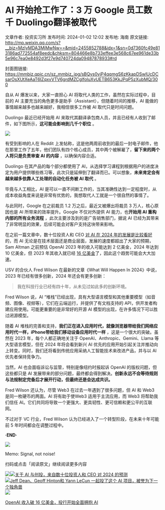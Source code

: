 # AI 开始抢工作了：3 万 Google 员工数千 Duolingo翻译被取代

文章作者: 投资实习所
发布时间: 2024-01-02 12:02
发布地: 海南
原文链接: http://mp.weixin.qq.com/s?__biz=MzIyMDA3MjMwNw==&mid=2455852788&idx=1&sn=0d7360fc49e813186ad772554af8eedc&chksm=804466e8b733effee3e568c67ee961de33b5e96c7ea0e8492d3f27e9d740724da09487878933#rd

封面图链接: https://mmbiz.qpic.cn/sz_mmbiz_jpg/sBQys0vjP4qqmgS6zKkapDSwlUcDCsarOsXUtXeAaT6IZqxvVTV6grdMZCgIfoluXvUETB653KkJPqP5zXubMQ/300

自从 AI 爆发以来，大家一直担心 AI 将取代人类的工作，虽然在实际过程中，目前的 AI
主要充当的角色更多是助手（Assistant），但随着时间的推移，AI 能做的事情越来越多也越来越好，我相信很多工作被 AI 取代只是时间问题。

Duolingo 最近已经开始用 AI 来取代其翻译承包商人员，并且已经有人收到了邮件，如下图所示，**这可能会影响到几千个职位** 。

![](https://mmbiz.qpic.cn/sz_mmbiz_png/sBQys0vjP4qqmgS6zKkapDSwlUcDCsarPaicAbBma9C8ITvLzgGsT3HiaATrCBwleKbJoKBAAdz8gRKkE7BjiatGA/640?wx_fmt=png&from=appmsg)

有受到影响的人在 Reddit
上发帖称，这是他两周前收到的最后一封电子邮件，他在那里工作了五年，他们团队有四个核心成员，其中两个被解雇了，**留下来的两个人将只是负责审查 AI
的内容** ，以确保内容合适。

Duolingo 在其产品的每个部分都使用了
AI，从选择学习课程到根据用户的进度决定为用户提供哪些练习等，此次只是延伸到了翻译而已。可以想象，**未来肯定会有越来越多依靠人工处理的自动化任务被 AI
取代** 。

毕竟与人工相比，AI 是可以一直不间断工作的，当其准确性达到一定程度时，从成本收益角度来说是非常有优势的，我想取代人工就是一个很自然的事情了。

与此同时，Google 在之前裁员 1.2 万之后，最近又被爆出将裁员 3 万人，核心原因也是 AI 所带来的效率提升。Google 不仅对外提供 AI
能力，也**开始用 AI 重构内部的所有业务流程** ，此次主要涉及到的是广告销售部门，据说 AI
已经为其带来了非常明显的效果，后续可能会对客户支持这块带来影响。

在之前一篇文章中，数十位投资人和 CEO [对 AI 在 2024
年的发展是比较看好](http://mp.weixin.qq.com/s?__biz=MzIyMDA3MjMwNw==&mid=2455852748&idx=1&sn=ccddb4f569881e550382336247b7edb0&chksm=804466d0b733efc62cc4597961f9bd1cebb51db922724d204ce248d131f6c9be5317c01469a4&scene=21#wechat_redirect)的，而
AI 无论是在技术层面还是商业层面，发展的速度都超出了大家的预期，Sam Altman 之前预估 OpenAI 2023 年的收入可能达到 2
亿美金，2024 年达到 10 亿美金，但 2023 年其收入就已经 [16
亿美金](http://mp.weixin.qq.com/s?__biz=MzIyMDA3MjMwNw==&mid=2455852776&idx=1&sn=2f6b06eb51a89805a658f3ea72aca93c&chksm=804466f4b733efe2849630e129faa0e605284e103d01af34d484bf546b7a0f5bb72f878a18c7&scene=21#wechat_redirect)了，因此这个趋势可能会大大加速。

USV 的合伙人 Fred Wilson 在最新的文章《What Will Happen In 2024》中说，2023 年已经有很多创新，2024
年还会有更多创新：

> 我在科技行业已经有四十年，从未见过如此多的创新环境。

Fred Wilson 说，AI “堆栈”已经出现，具有大型语言模型和其他重要模型（如音频、图像、视频等），它们在云端运行，并提供了有文档支持的
API，供开发者构建应用使用。可能更重要的是非常好的开源 AI 模型的出现，在许多情况下可以胜过闭源模型。

随着 AI 堆栈的完善和支持，**我们正在进入应用时代，就像浏览器带给我们网络应用时代一样，iPhone带给我们移动设备应用时代一样**
，这是一个很大的突破。虽然在 2023 年，每个人都正确地关注于 OpenAI、Anthropic、Gemini、Llama 等大型语言模型，但在 2024
年将会看到新兴 AI 优先的应用开始引起关注并推动向上转变。同时，我们还将看到传统应用采纳人工智能技术来改进产品，并与以 AI 优先者保持竞争力。

当然，AI 也会面临诉讼与监管，特别是像纽约时报起诉 OpenAI 的版权问题，但这些都只是 AI
发展带来的部分问题，最终都会得到解决。**创新永远不会等待规则与法规制定完备后才展开行动，但最终还是会达成共识。**

Fred Wilson 还认为，尽管 Web3 在过去一年遇到了很多问题，但 AI 和 Web3 是同一枚硬币的两面。AI 将有助于使Web3
适用于主流应用，而 Web3 将帮助我们信任 AI。它们共同将导致一个更强大、更具韧性、更可信赖和更公平的互联网。

不过对于 VC 行业，Fred Wilson 认为已经进入了一个转型阶段，在未来十年可能前 5 年时间都会在调整过程中。

**·END·**

![](https://mmbiz.qpic.cn/sz_mmbiz_png/sBQys0vjP4qqmgS6zKkapDSwlUcDCsarqw5xmfqpKn7IaS0oDT4N2IMHWAjC0YPgfDaHnyedqZgwFvAuHgbcsQ/640?wx_fmt=png&from=appmsg)  

Memo: Signal, not noise!

扫码或点击「阅读原文」继续阅读更多内容

![](https://mmbiz.qpic.cn/mmbiz_png/mrJibAziaMQhQGoNHniac6wGOyRe172dlS0HCYicyjiaCTtly2pULIz6YPNsXeRjoQFSuDYezsia4ibhbAc1X3GKtVRyw/640?wx_fmt=png&wxfrom=5&wx_lazy=1&wx_co=1)[![](https://mmbiz.qpic.cn/sz_mmbiz_jpg/sBQys0vjP4pjCcWnlM11OVmabu6BMfE9XeI7eNFXkcYBYTsfzGfcO11iajibETE1SsN3M9R3ghRibUJ6icpextiaHqw/640?wx_fmt=jpeg)关于
AI 与创投，来自数十位投资人和 CEO 对 2024
的预测](https://mp.weixin.qq.com/s?__biz=MzIyMDA3MjMwNw==&mid=2455852748&idx=1&sn=ccddb4f569881e550382336247b7edb0&chksm=804466d0b733efc62cc4597961f9bd1cebb51db922724d204ce248d131f6c9be5317c01469a4&scene=21#wechat_redirect)  
[![](https://mmbiz.qpic.cn/sz_mmbiz_jpg/sBQys0vjP4rw6rpib2icKTEoUUI5KWuT7xQF1JnfKXFJ9aGiaNnNRVEIuL2demWZ8lQIKnCQmSmXxxCwSkhVOphug/640?wx_fmt=jpeg)Jeff
Dean、Geoff Hinton和 Yann LeCun 一起投了这个 AI
项目，被誉为下一个独角兽](https://mp.weixin.qq.com/s?__biz=MzIyMDA3MjMwNw==&mid=2455852716&idx=1&sn=18a765a6f562f3a9caebf075c2f5b64e&chksm=804466b0b733efa6337e4d814e6b0b58fb2ae4d9b72dad04c0ac4ce6de7f1dc44c8ef3f6d19a&scene=21#wechat_redirect)  
[![](https://mmbiz.qpic.cn/sz_mmbiz_jpg/sBQys0vjP4qAW0LdGAXSSLqps4MIwmXQRKBtbU9FBGTFgsW9dJjYToCiaKGmfgVorSwgJe7YFmv3o8N9sNe5kOA/640?wx_fmt=jpeg)](https://mp.weixin.qq.com/s?__biz=MzIyMDA3MjMwNw==&mid=2455852776&idx=1&sn=2f6b06eb51a89805a658f3ea72aca93c&chksm=804466f4b733efe2849630e129faa0e605284e103d01af34d484bf546b7a0f5bb72f878a18c7&scene=21#wechat_redirect)

[OpenAI 收入破 16 亿美金，投行开始全面拥抱
AI](https://mp.weixin.qq.com/s?__biz=MzIyMDA3MjMwNw==&mid=2455852776&idx=1&sn=2f6b06eb51a89805a658f3ea72aca93c&chksm=804466f4b733efe2849630e129faa0e605284e103d01af34d484bf546b7a0f5bb72f878a18c7&scene=21#wechat_redirect)

